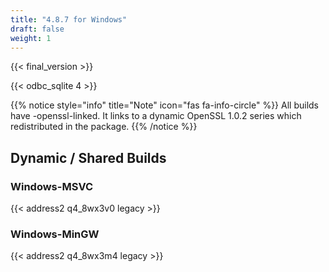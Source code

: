 ```yaml
---
title: "4.8.7 for Windows"
draft: false
weight: 1
---
```


{{< final_version >}}

{{< odbc_sqlite 4 >}}

{{% notice style="info" title="Note"  icon="fas fa-info-circle" %}}
All builds have -openssl-linked. It links to a dynamic OpenSSL 1.0.2 series which redistributed in the package.
{{% /notice %}}

## Dynamic / Shared Builds

### Windows-MSVC

{{< address2 q4_8wx3v0 legacy >}}

### Windows-MinGW

{{< address2 q4_8wx3m4 legacy >}}
